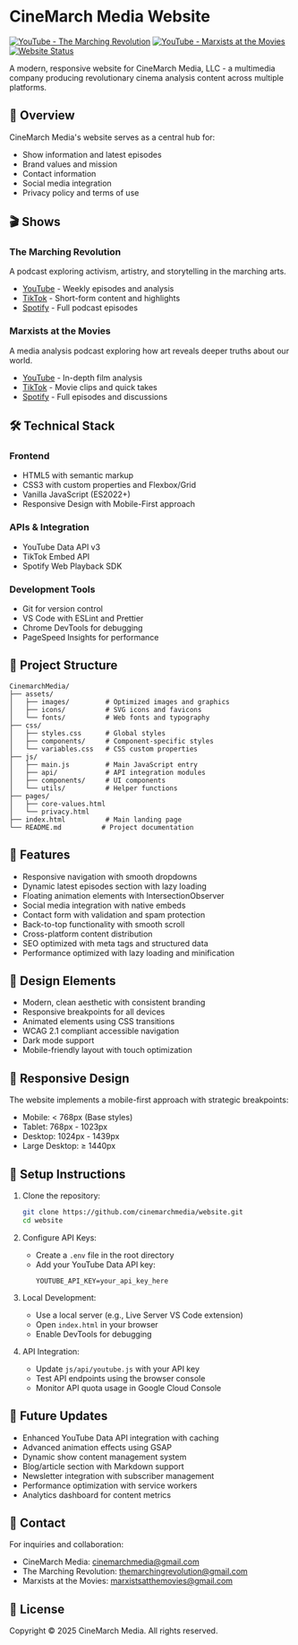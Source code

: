 # CineMarch Media Website

[![YouTube - The Marching Revolution](https://img.shields.io/youtube/channel/subscribers/UCYVxJDxwNxWJcKhqHq_UIVA?style=for-the-badge&logo=youtube&label=TMR)](https://youtube.com/@themarchingrevolution)
[![YouTube - Marxists at the Movies](https://img.shields.io/youtube/channel/subscribers/UCYVxJDxwNxWJcKhqHq_UIVA?style=for-the-badge&logo=youtube&label=MATM)](https://youtube.com/@marxistsatthemovies)
[![Website Status](https://img.shields.io/website?url=https%3A%2F%2Fcinemarchmedia.com&style=for-the-badge)](https://cinemarchmedia.com)

A modern, responsive website for CineMarch Media, LLC - a multimedia company producing revolutionary cinema analysis content across multiple platforms.

## 🎯 Overview

CineMarch Media's website serves as a central hub for:
- Show information and latest episodes
- Brand values and mission
- Contact information
- Social media integration
- Privacy policy and terms of use

## 🎬 Shows

### The Marching Revolution
A podcast exploring activism, artistry, and storytelling in the marching arts.
- [YouTube](https://youtube.com/@themarchingrevolution) - Weekly episodes and analysis
- [TikTok](https://www.tiktok.com/@themarchingrevolution) - Short-form content and highlights
- [Spotify](https://open.spotify.com/show/4dJgCV0q6q3X5SnopDD3e2) - Full podcast episodes

### Marxists at the Movies
A media analysis podcast exploring how art reveals deeper truths about our world.
- [YouTube](https://youtube.com/@marxistsatthemovies) - In-depth film analysis
- [TikTok](https://www.tiktok.com/@marxistsatthemovies) - Movie clips and quick takes
- [Spotify](https://open.spotify.com/show/5iIunbKc0EmSTgMbSvqbVD) - Full episodes and discussions

## 🛠 Technical Stack

### Frontend
- HTML5 with semantic markup
- CSS3 with custom properties and Flexbox/Grid
- Vanilla JavaScript (ES2022+)
- Responsive Design with Mobile-First approach

### APIs & Integration
- YouTube Data API v3
- TikTok Embed API
- Spotify Web Playback SDK

### Development Tools
- Git for version control
- VS Code with ESLint and Prettier
- Chrome DevTools for debugging
- PageSpeed Insights for performance

## 📁 Project Structure

```
CinemarchMedia/
├── assets/
│   ├── images/         # Optimized images and graphics
│   ├── icons/          # SVG icons and favicons
│   └── fonts/          # Web fonts and typography
├── css/
│   ├── styles.css      # Global styles
│   ├── components/     # Component-specific styles
│   └── variables.css   # CSS custom properties
├── js/
│   ├── main.js         # Main JavaScript entry
│   ├── api/            # API integration modules
│   ├── components/     # UI components
│   └── utils/          # Helper functions
├── pages/
│   ├── core-values.html
│   └── privacy.html
├── index.html          # Main landing page
└── README.md          # Project documentation
```

## 🚀 Features

- Responsive navigation with smooth dropdowns
- Dynamic latest episodes section with lazy loading
- Floating animation elements with IntersectionObserver
- Social media integration with native embeds
- Contact form with validation and spam protection
- Back-to-top functionality with smooth scroll
- Cross-platform content distribution
- SEO optimized with meta tags and structured data
- Performance optimized with lazy loading and minification

## 🎨 Design Elements

- Modern, clean aesthetic with consistent branding
- Responsive breakpoints for all devices
- Animated elements using CSS transitions
- WCAG 2.1 compliant accessible navigation
- Dark mode support
- Mobile-friendly layout with touch optimization

## 📱 Responsive Design

The website implements a mobile-first approach with strategic breakpoints:
- Mobile: < 768px (Base styles)
- Tablet: 768px - 1023px
- Desktop: 1024px - 1439px
- Large Desktop: ≥ 1440px

## 🔧 Setup Instructions

1. Clone the repository:
   ```bash
   git clone https://github.com/cinemarchmedia/website.git
   cd website
   ```

2. Configure API Keys:
   - Create a `.env` file in the root directory
   - Add your YouTube Data API key:
     ```
     YOUTUBE_API_KEY=your_api_key_here
     ```

3. Local Development:
   - Use a local server (e.g., Live Server VS Code extension)
   - Open `index.html` in your browser
   - Enable DevTools for debugging

4. API Integration:
   - Update `js/api/youtube.js` with your API key
   - Test API endpoints using the browser console
   - Monitor API quota usage in Google Cloud Console

## 🔄 Future Updates

- Enhanced YouTube Data API integration with caching
- Advanced animation effects using GSAP
- Dynamic show content management system
- Blog/article section with Markdown support
- Newsletter integration with subscriber management
- Performance optimization with service workers
- Analytics dashboard for content metrics

## 📧 Contact

For inquiries and collaboration:
- CineMarch Media: cinemarchmedia@gmail.com
- The Marching Revolution: themarchingrevolution@gmail.com
- Marxists at the Movies: marxistsatthemovies@gmail.com

## 📝 License

Copyright © 2025 CineMarch Media. All rights reserved. 

